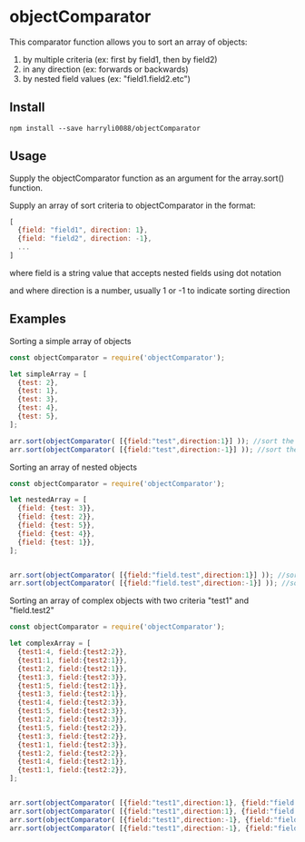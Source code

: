 # objectComparator

This comparator function allows you to sort an array of objects:
1. by multiple criteria (ex: first by field1, then by field2)
2. in any direction (ex: forwards or backwards)
3. by nested field values (ex: "field1.field2.etc")

## Install
```
npm install --save harryli0088/objectComparator
```

## Usage
Supply the objectComparator function as an argument for the array.sort() function.

Supply an array of sort criteria to objectComparator in the format:
```js
[
  {field: "field1", direction: 1},
  {field: "field2", direction: -1},
  ...
]
```

where field is a string value that accepts nested fields using dot notation

and where direction is a number, usually 1 or -1 to indicate sorting direction

## Examples

Sorting a simple array of objects
```js
const objectComparator = require('objectComparator');

let simpleArray = [
  {test: 2},
  {test: 1},
  {test: 3},
  {test: 4},
  {test: 5},
];

arr.sort(objectComparator( [{field:"test",direction:1}] )); //sort the array going forwards
arr.sort(objectComparator( [{field:"test",direction:-1}] )); //sort the array going backwards
```


Sorting an array of nested objects
```js
const objectComparator = require('objectComparator');

let nestedArray = [
  {field: {test: 3}},
  {field: {test: 2}},
  {field: {test: 5}},
  {field: {test: 4}},
  {field: {test: 1}},
];


arr.sort(objectComparator( [{field:"field.test",direction:1}] )); //sort the array going forwards
arr.sort(objectComparator( [{field:"field.test",direction:-1}] )); //sort the array going backwards
```


Sorting an array of complex objects with two criteria "test1" and "field.test2"
```js
const objectComparator = require('objectComparator');

let complexArray = [
  {test1:4, field:{test2:2}},
  {test1:1, field:{test2:1}},
  {test1:2, field:{test2:1}},
  {test1:3, field:{test2:3}},
  {test1:5, field:{test2:1}},
  {test1:3, field:{test2:1}},
  {test1:4, field:{test2:3}},
  {test1:5, field:{test2:3}},
  {test1:2, field:{test2:3}},
  {test1:5, field:{test2:2}},
  {test1:3, field:{test2:2}},
  {test1:1, field:{test2:3}},
  {test1:2, field:{test2:2}},
  {test1:4, field:{test2:1}},
  {test1:1, field:{test2:2}},
];


arr.sort(objectComparator( [{field:"test1",direction:1}, {field:"field.test2",direction:1}] )); //sort with test1 going forwards, test2 going forwards
arr.sort(objectComparator( [{field:"test1",direction:1}, {field:"field.test2",direction:-1}] )); //sort with test1 going forwards, test2 going backwards
arr.sort(objectComparator( [{field:"test1",direction:-1}, {field:"field.test2",direction:1}] )); //sort with test1 going backwards, test2 going forwards
arr.sort(objectComparator( [{field:"test1",direction:-1}, {field:"field.test2",direction:-1}] )); //sort with test1 going backwards, test2 going backwards
```
